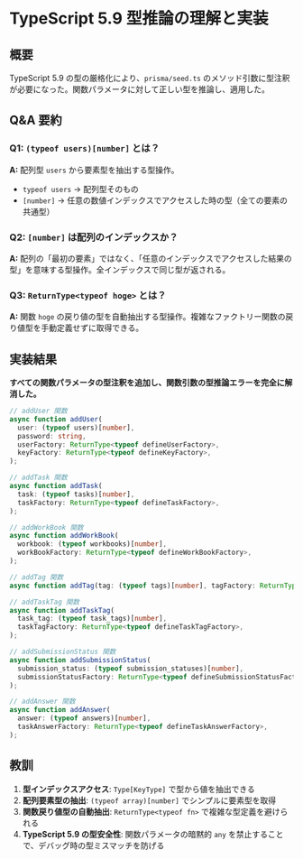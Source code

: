 # TypeScript 5.9 型推論の理解と実装

## 概要

TypeScript 5.9 の型の厳格化により、`prisma/seed.ts` のメソッド引数に型注釈が必要になった。関数パラメータに対して正しい型を推論し、適用した。

## Q&A 要約

### Q1: `(typeof users)[number]` とは？

**A:** 配列型 `users` から要素型を抽出する型操作。

- `typeof users` → 配列型そのもの
- `[number]` → 任意の数値インデックスでアクセスした時の型（全ての要素の共通型）

### Q2: `[number]` は配列のインデックスか？

**A:** 配列の「最初の要素」ではなく、「任意のインデックスでアクセスした結果の型」を意味する型操作。全インデックスで同じ型が返される。

### Q3: `ReturnType<typeof hoge>` とは？

**A:** 関数 `hoge` の戻り値の型を自動抽出する型操作。複雑なファクトリー関数の戻り値型を手動定義せずに取得できる。

## 実装結果

**すべての関数パラメータの型注釈を追加し、関数引数の型推論エラーを完全に解消した。**

```typescript
// addUser 関数
async function addUser(
  user: (typeof users)[number],
  password: string,
  userFactory: ReturnType<typeof defineUserFactory>,
  keyFactory: ReturnType<typeof defineKeyFactory>,
);

// addTask 関数
async function addTask(
  task: (typeof tasks)[number],
  taskFactory: ReturnType<typeof defineTaskFactory>,
);

// addWorkBook 関数
async function addWorkBook(
  workbook: (typeof workbooks)[number],
  workBookFactory: ReturnType<typeof defineWorkBookFactory>,
);

// addTag 関数
async function addTag(tag: (typeof tags)[number], tagFactory: ReturnType<typeof defineTagFactory>);

// addTaskTag 関数
async function addTaskTag(
  task_tag: (typeof task_tags)[number],
  taskTagFactory: ReturnType<typeof defineTaskTagFactory>,
);

// addSubmissionStatus 関数
async function addSubmissionStatus(
  submission_status: (typeof submission_statuses)[number],
  submissionStatusFactory: ReturnType<typeof defineSubmissionStatusFactory>,
);

// addAnswer 関数
async function addAnswer(
  answer: (typeof answers)[number],
  taskAnswerFactory: ReturnType<typeof defineTaskAnswerFactory>,
);
```

## 教訓

1. **型インデックスアクセス**: `Type[KeyType]` で型から値を抽出できる
2. **配列要素型の抽出**: `(typeof array)[number]` でシンプルに要素型を取得
3. **関数戻り値型の自動抽出**: `ReturnType<typeof fn>` で複雑な型定義を避けられる
4. **TypeScript 5.9 の型安全性**: 関数パラメータの暗黙的 `any` を禁止することで、デバッグ時の型ミスマッチを防げる
